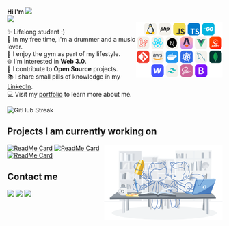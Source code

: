 <!--Header Name-->
<strong>
    Hi I'm
    <img width="30px" src="https://raw.githubusercontent.com/iampavangandhi/iampavangandhi/master/gifs/Hi.gif"> <br/>
</strong>
<img style="display:block;" src="https://readme-typing-svg.herokuapp.com?&font=Robot+Bold&color=330033&size=25&lines=Juan+Rodriguez;Software+Engineer" />
<!--Header Name-->

<!-- Introduction -->
<img align="right" width="40%" src="/image.png" />

✨ Lifelong student :) <br/>
🎵 In my free time, I'm a drummer and a music lover. <br/>
💪 I enjoy the gym as part of my lifestyle. <br/>
🌐 I'm interested in **Web 3.0**. <br/>
🚀 I contribute to **Open Source** projects. <br/>
📚 I share small pills of knowledge in my [LinkedIn](https://www.linkedin.com/in/rdzpedraos). <br/>
💻 Visit my [portfolio](https://rdzdev.com) to learn more about me. <br/>

<img style="display:block;" src="https://streak-stats.demolab.com?user=rdzpedraos&theme=transparent" alt="GitHub Streak" />
<!-- Introduction -->

## Projects I am currently working on

<img width="55%" align="right" alt="Bootcamp" src="https://raw.githubusercontent.com/dev-akshat/archive/main/images/svgs/full/workbench.svg"/>

[![ReadMe Card](https://github-readme-stats.vercel.app/api/pin/?username=rdzpedraos&repo=eventix)](https://github.com/rdzPedraos/Eventix)
[![ReadMe Card](https://github-readme-stats.vercel.app/api/pin/?username=rdzpedraos&repo=NitrogenPrediction-front)](https://github.com/rdzPedraos/NitrogenPrediction-front)
[![ReadMe Card](https://github-readme-stats.vercel.app/api/pin/?username=rdzpedraos&repo=buscaminas)](https://github.com/rdzPedraos/buscaminas)

## Contact me

[![](https://img.icons8.com/external-itim2101-lineal-color-itim2101/40/000000/external-resume-business-recruitment-itim2101-lineal-color-itim2101.png)](#) [![](https://img.icons8.com/doodle/40/000000/linkedin--v2.png)](https://www.linkedin.com/in/rdzpedraos) [![](https://img.icons8.com/doodle/38/000000/gmail-new.png)](mailto:rdzpedraos@gmail.com)

<!--
<img  align="right" src="https://owlbertsio-resized.s3.amazonaws.com/Popper.psd.full.png"/>
<img width="40%" align="right" alt="Github" src="https://raw.githubusercontent.com/onimur/.github/master/.resources/git-header.svg" />
<div align="center">
    <img src="https://skillicons.dev/icons?i=linux,php,js,ts,go&theme=light"/> <br/>
    <img src="https://skillicons.dev/icons?i=laravel,react,nextjs,astro,vue,jquery&theme=light"/> <br/>
    <img src="https://skillicons.dev/icons?i=git,aws,docker,kubernetes,mysql,mongodb&theme=light"/> <br/>
    <img src="https://skillicons.dev/icons?i=webflow,tailwindcss,sass,bootstrap&theme=light"/> <br/>
</div>
-->
